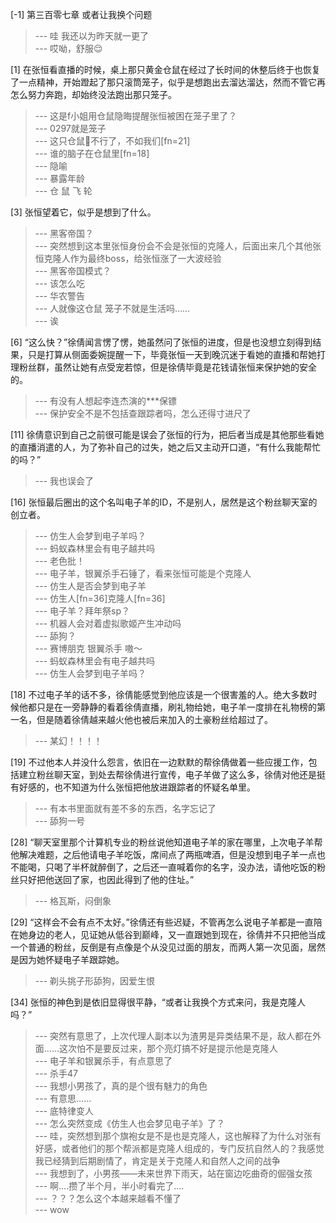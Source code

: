 
[-1] 第三百零七章 或者让我换个问题
>--- 哇 我还以为昨天就一更了<br>
>--- 哎呦，舒服😌<br>

[1] 在张恒看直播的时候，桌上那只黄金仓鼠在经过了长时间的休整后终于也恢复了一点精神，开始蹬起了那只滚筒笼子，似乎是想跑出去溜达溜达，然而不管它再怎么努力奔跑，却始终没法跑出那只笼子。
>--- 这是f小姐用仓鼠隐晦提醒张恒被困在笼子里了？<br>
>--- 0297就是笼子<br>
>--- 这只仓鼠🐹不行了，不如我们[fn=21]<br>
>--- 谁的脑子在仓鼠里[fn=18]<br>
>--- 隐喻<br>
>--- 暴露年龄<br>
>--- 仓 鼠 飞 轮<br>

[3] 张恒望着它，似乎是想到了什么。
>--- 黑客帝国？<br>
>--- 突然想到这本里张恒身份会不会是张恒的克隆人，后面出来几个其他张恒克隆人作为最终boss，给张恒涨了一大波经验<br>
>--- 黑客帝国模式？<br>
>--- 该怎么吃<br>
>--- 华农警告<br>
>--- 人就像这仓鼠 笼子不就是生活吗……<br>
>--- 诶<br>

[6] “这么快？”徐倩闻言愣了愣，她虽然问了张恒的进度，但是也没想立刻得到结果，只是打算从侧面委婉提醒一下，毕竟张恒一天到晚沉迷于看她的直播和帮她打理粉丝群，虽然让她有点受宠若惊，但是徐倩毕竟是花钱请张恒来保护她的安全的。
>--- 有没有人想起李连杰演的***保镖<br>
>--- 保护安全不是不包括查跟踪者吗，怎么还得寸进尺了<br>

[11] 徐倩意识到自己之前很可能是误会了张恒的行为，把后者当成是其他那些看她的直播消遣的人，为了弥补自己的过失，她之后又主动开口道，“有什么我能帮忙的吗？”
>--- 我也误会了<br>

[16] 张恒最后圈出的这个名叫电子羊的ID，不是别人，居然是这个粉丝聊天室的创立者。
>--- 仿生人会梦到电子羊吗？<br>
>--- 蚂蚁森林里会有电子越共吗<br>
>--- 老色批！<br>
>--- 电子羊，银翼杀手石锤了，看来张恒可能是个克隆人<br>
>--- 仿生人是否会梦到电子羊<br>
>--- 仿生人[fn=36]克隆人[fn=36]<br>
>--- 电子羊？拜年祭sp？<br>
>--- 机器人会对着虚拟歌姬产生冲动吗<br>
>--- 舔狗？<br>
>--- 赛博朋克 银翼杀手 嗷～<br>
>--- 蚂蚁森林里会有电子越共吗<br>
>--- 仿生人会梦到电子羊吗？<br>

[18] 不过电子羊的话不多，徐倩能感觉到他应该是一个很害羞的人。绝大多数时候他都只是在一旁静静的看着徐倩直播，刷礼物给她，电子羊一度排在礼物榜的第一名，但是随着徐倩越来越火他也被后来加入的土豪粉丝给超过了。
>--- 某幻！！！！<br>

[19] 不过他本人并没什么怨言，依旧在一边默默的帮徐倩做着一些应援工作，包括建立粉丝聊天室，到处去帮徐倩进行宣传，电子羊做了这么多，徐倩对他还是挺有好感的，也不知道为什么张恒把他放进跟踪者的怀疑名单里。
>--- 有本书里面就有差不多的东西，名字忘记了<br>
>--- 舔狗一号<br>

[28] “聊天室里那个计算机专业的粉丝说他知道电子羊的家在哪里，上次电子羊帮他解决难题，之后他请电子羊吃饭，席间点了两瓶啤酒，但是没想到电子羊一点也不能喝，只喝了半杯就醉倒了，之后还一直喊着你的名字，没办法，请他吃饭的粉丝只好把他送回了家，也因此得到了他的住址。”
>--- 格瓦斯，闷倒象<br>

[29] “这样会不会有点不太好。”徐倩还有些迟疑，不管再怎么说电子羊都是一直陪在她身边的老人，见证她从低谷到巅峰，又一直跟她到现在，徐倩并不只把他当成一个普通的粉丝，反倒是有点像是个从没见过面的朋友，而两人第一次见面，居然是因为她怀疑电子羊跟踪她。
>--- 剃头挑子形舔狗，因爱生恨<br>

[34] 张恒的神色到是依旧显得很平静，“或者让我换个方式来问，我是克隆人吗？”
>--- 突然有意思了，上次代理人副本以为渣男是异类结果不是，敌人都在外面……这次怕不是要反过来，那个亮灯搞不好是提示他是克隆人<br>
>--- 电子羊和银翼杀手，有点意思了<br>
>--- 杀手47<br>
>--- 我想小男孩了，真的是个很有魅力的角色<br>
>--- 有意思……<br>
>--- 底特律变人<br>
>--- 怎么突然变成《仿生人也会梦见电子羊》了？<br>
>--- 哇，突然想到那个旗袍女是不是也是克隆人，这也解释了为什么对张有好感，或者他们的那个帮派都是克隆人组成的，专门反抗自然人的？我感觉我已经猜到后期剧情了，肯定是关于克隆人和自然人之间的战争<br>
>--- 我想到了，小男孩——未来世界下雨天，站在窗边吃曲奇的倔强女孩<br>
>--- 啊....攒了半个月，半小时看完了....<br>
>--- ？？？怎么这个本越来越看不懂了<br>
>--- wow<br>
